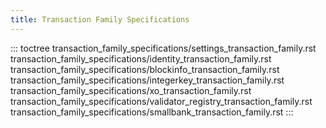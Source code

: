 ```yaml
---
title: Transaction Family Specifications
---
```


::: toctree
transaction_family_specifications/settings_transaction_family.rst
transaction_family_specifications/identity_transaction_family.rst
transaction_family_specifications/blockinfo_transaction_family.rst
transaction_family_specifications/integerkey_transaction_family.rst
transaction_family_specifications/xo_transaction_family.rst
transaction_family_specifications/validator_registry_transaction_family.rst
transaction_family_specifications/smallbank_transaction_family.rst
:::
